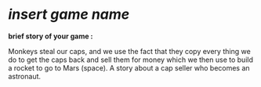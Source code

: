 # *insert game name*

<b>brief story of your game :</b>

Monkeys steal our caps, and we use the fact that they copy every thing we do to get the caps back and sell them for money which we then use to build a rocket to go to Mars (space). A story about a cap seller who becomes an astronaut.
